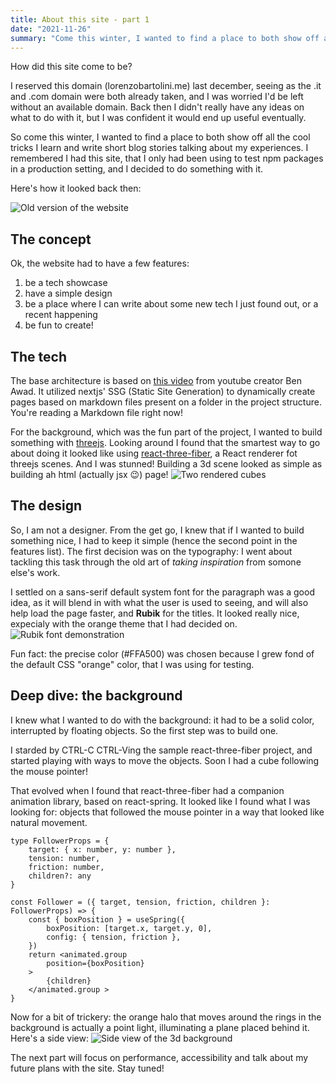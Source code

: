 ```yaml
---
title: About this site - part 1
date: "2021-11-26"
summary: "Come this winter, I wanted to find a place to both show off all the cool tricks I learn and write short blog stories talking about my experiences. I remembered I had a website that I only had been using to test npm packages in a production setting, and I decided to do something with it."
---
```


How did this site come to be?

I reserved this domain (lorenzobartolini.me) last december, seeing as the .it and .com domain were both already taken, and I was worried I'd be left without an available domain. Back then I didn't really have any ideas on what to do with it, but I was confident it would end up useful eventually.

So come this winter, I wanted to find a place to both show off all the cool tricks I learn and write short blog stories talking about my experiences. I remembered I had this site, that I only had been using to test npm packages in a production setting, and I decided to do something with it.

Here's how it looked back then:

![Old version of the website](old.webp "Is that bootstrap?")

## The concept
Ok, the website had to have a few features:
1. be a tech showcase
2. have a simple design
3. be a place where I can write about some new tech I just found out, or a recent happening
4. be fun to create!

## The tech
The base architecture is based on [this video](https://youtu.be/pY0vWYLDDco) from youtube creator Ben Awad. It utilized nextjs' SSG (Static Site Generation) to dynamically create pages based on markdown files present on a folder in the project structure. You're reading a Markdown file right now!

For the background, which was the fun part of the project, I wanted to build something with [threejs](https://threejs.org/). Looking around I found that the smartest way to go about doing it looked like using [react-three-fiber](https://github.com/pmndrs/react-three-fiber), a React renderer fot threejs scenes. And I was stunned! Building a 3d scene looked as simple as building ah html (actually jsx 😉) page!
![Two rendered cubes](cubes.webp "Beautiful, beautiful cubes!")

## The design
So, I am not a designer. From the get go, I knew that if I wanted to build something nice, I had to keep it simple (hence the second point in the features list).
The first decision was on the typography: I went about tackling this task through the old art of _taking inspiration_ from somone else's work.

I settled on a sans-serif default system font for the paragraph was a good idea, as it will blend in with what the user is used to seeing, and will also help load the page faster, and **Rubik** for the titles. It looked really nice, expecialy with the orange theme that I had decided on.
![Rubik font demonstration](rubik.webp "Rubik bold, used for the titles")

Fun fact: the precise color (#FFA500) was chosen because I grew fond of the default CSS "orange" color, that I was using for testing.

## Deep dive: the background

I knew what I wanted to do with the background: it had to be a solid color, interrupted by floating objects. So the first step was to build one.

I starded by CTRL-C CTRL-Ving the sample react-three-fiber project, and started playing with ways to move the objects. Soon I had a cube following the mouse pointer!

That evolved when I found that react-three-fiber had a companion animation library, based on react-spring. It looked like I found what I was looking for: objects that followed the mouse pointer in a way that looked like natural movement. 

```tsx
type FollowerProps = {
    target: { x: number, y: number },
    tension: number,
    friction: number,
    children?: any
}

const Follower = ({ target, tension, friction, children }: FollowerProps) => {
    const { boxPosition } = useSpring({
        boxPosition: [target.x, target.y, 0],
        config: { tension, friction },
    })
    return <animated.group
        position={boxPosition}
    >
        {children}
    </animated.group >
}
```

Now for a bit of trickery: the orange halo that moves around the rings in the background is actually a point light, illuminating a plane placed behind it. Here's a side view:
![Side view of the 3d background](side-view.webp "Sorry about the color banding")

The next part will focus on performance, accessibility and talk about my future plans with the site. Stay tuned!